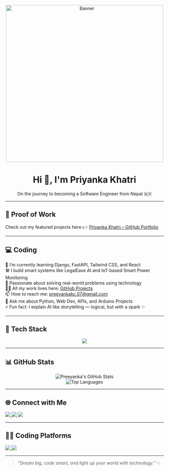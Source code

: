 <p align="center">
  <img width="500" src="https://github.com/user-attachments/assets/f2067c28-523a-4277-b965-332ca7c874cb" alt="Banner" />
</p>

<h1 align="center">Hi 👋, I'm <strong>Priyanka Khatri</strong></h1>

<p align="center">
  On the journey to becoming a Software Engineer from Nepal 🇳🇵
</p>

---

## 🚀 Proof of Work  
Check out my featured projects here 👉 [Priyanka Khatri – GitHub Portfolio](https://github.com/preeyankakc037?tab=repositories)

---

## 💻 Coding  

🌱 I’m currently learning Django, FastAPI, Tailwind CSS, and React  
🛠️ I build smart systems like LegalEase AI and IoT-based Smart Power Monitoring  
🧠 Passionate about solving real-world problems using technology  
👩‍💻 All my work lives here: [GitHub Projects](https://github.com/preeyankakc037?tab=repositories)  
📫 How to reach me: preeyankakc.07@gmail.com  
💬 Ask me about Python, Web Dev, APIs, and Arduino Projects  
⚡ Fun fact: I explain AI like storytelling — logical, but with a spark ✨  

---

## 🧰 Tech Stack

<p align="center">
  <img src="https://skillicons.dev/icons?i=python,django,fastapi,html,css,tailwind,javascript,react,git,github,vscode,arduino&theme=light" />
</p>

---

## 📊 GitHub Stats

<p align="center">
  <img src="https://github-readme-stats.vercel.app/api?username=preeyankakc037&show_icons=true&theme=tokyonight" alt="Preeyanka's GitHub Stats" />
  <br/>
  <img src="https://github-readme-stats.vercel.app/api/top-langs/?username=preeyankakc037&layout=compact&theme=tokyonight" alt="Top Languages"/>
</p>

---

## 🌐 Connect with Me

<p align="left">
  <a href="https://linkedin.com/in/your-link" target="_blank">
    <img src="https://img.shields.io/badge/LinkedIn-blue?style=flat&logo=linkedin" />
  </a>
  <a href="https://instagram.com/your-link" target="_blank">
    <img src="https://img.shields.io/badge/Instagram-pink?style=flat&logo=instagram" />
  </a>
  <a href="https://github.com/preeyankakc037" target="_blank">
    <img src="https://img.shields.io/badge/GitHub-black?style=flat&logo=github" />
  </a>
</p>

---

## 👩‍💻 Coding Platforms  

<p align="left">
  <a href="https://leetcode.com/your-leetcode-username" target="_blank">
    <img src="https://img.shields.io/badge/LeetCode-FFA116?style=flat&logo=leetcode&logoColor=black" />
  </a>
  <a href="https://auth.geeksforgeeks.org/user/your-gfg-username" target="_blank">
    <img src="https://img.shields.io/badge/GeeksforGeeks-2F8D46?style=flat&logo=geeksforgeeks&logoColor=white" />
  </a>
</p>

---

> _“Dream big, code smart, and light up your world with technology.”_ ✨
